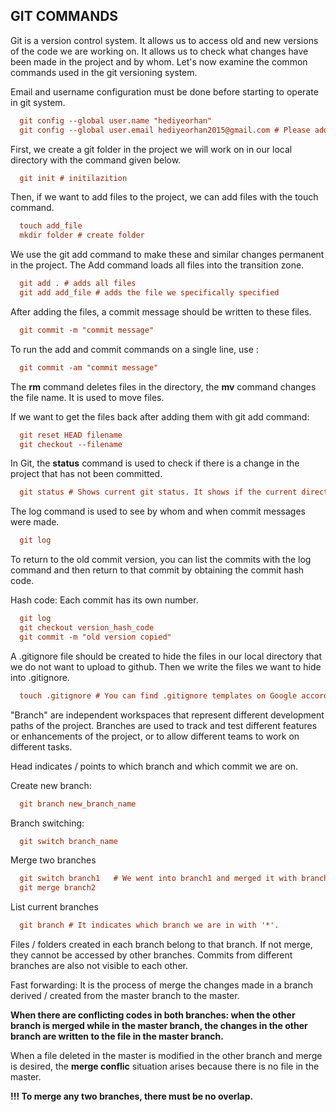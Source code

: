 <h2> GIT COMMANDS </h2>

Git is a version control system. It allows us to access old and new versions of the code we are working on. It allows us to check what changes have been made in the project and by whom. 
Let's now examine the common commands used in the git versioning system.

Email and username configuration must be done before starting to operate in git system.

```ini
  git config --global user.name "hediyeorhan"
  git config --global user.email hediyeorhan2015@gmail.com # Please add your username and e-mail address here.
  ```

First, we create a git folder in the project we will work on in our local directory with the command given below.

```ini
  git init # initilazition
  ```

Then, if we want to add files to the project, we can add files with the touch command. 

```ini
  touch add_file
  mkdir folder # create folder
  ```

We use the git add command to make these and similar changes permanent in the project. The Add command loads all files into the transition zone.

```ini
  git add . # adds all files
  git add add_file # adds the file we specifically specified
  ```

After adding the files, a commit message should be written to these files.

```ini
  git commit -m "commit message"
  ```

To run the add and commit commands on a single line, use : 

```ini
  git commit -am "commit message"
  ```

The **rm** command deletes files in the directory, the **mv** command changes the file name. It is used to move files.

If we want to get the files back after adding them with git add command:

```ini
  git reset HEAD filename
  git checkout --filename
  ```

In Git, the **status** command is used to check if there is a change in the project that has not been committed.

```ini
  git status # Shows current git status. It shows if the current directory is linked to any git.
  ```

The log command is used to see by whom and when commit messages were made.

```ini
  git log
  ```
To return to the old commit version, you can list the commits with the log command and then return to that commit by obtaining the commit hash code.

Hash code: Each commit has its own number.

```ini
  git log
  git checkout version_hash_code
  git commit -m "old version copied"
  ```

A .gitignore file should be created to hide the files in our local directory that we do not want to upload to github. Then we write the files we want to hide into .gitignore.

```ini
  touch .gitignore # You can find .gitignore templates on Google according to the technology you use.
  ```

"Branch" are independent workspaces that represent different development paths of the project. Branches are used to track and test different features or enhancements of the project, or to allow different teams to work on different tasks.

Head indicates / points to which branch and which commit we are on.

Create new branch:

```ini
  git branch new_branch_name
  ```

Branch switching:

```ini
  git switch branch_name
  ```

Merge two branches

```ini
  git switch branch1   # We went into branch1 and merged it with branch2.
  git merge branch2
  ```

List current branches

```ini
  git branch # It indicates which branch we are in with '*'.
  ```

Files / folders created in each branch belong to that branch. If not merge, they cannot be accessed by other branches. 
Commits from different branches are also not visible to each other.

Fast forwarding: It is the process of merge the changes made in a branch derived / created from the master branch to the master.

**When there are conflicting codes in both branches: when the other branch is merged while in the master branch, the changes in the other branch are written to the file in the master branch.**

When a file deleted in the master is modified in the other branch and merge is desired, the **merge conflic** situation arises because there is no file in the master.

**!!! To merge any two branches, there must be no overlap.**